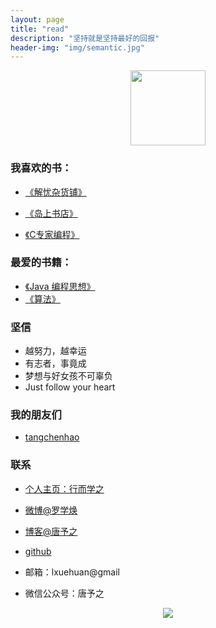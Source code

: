 ```yaml
---
layout: page
title: "read"
description: "坚持就是坚持最好的回报"
header-img: "img/semantic.jpg"
---
```



<center>
     <p><img src="http://img.blog.csdn.net/20160422150216341" width="120" align="center"></p>
</center>


### 我喜欢的书：


- [《解忧杂货铺》](https://www.baidu.com)

- [《岛上书店》](https://www.baidu.com)

- [《C专家编程》](https://www.baidu.com)

### 最爱的书籍：

- [《Java 编程思想》](http://luoxuehuan.com)
- [《算法》](http://luoxuehuan.com)


### 坚信


- 越努力，越幸运
- 有志者，事竟成  
- 梦想与好女孩不可辜负
- Just follow your heart

### 我的朋友们

- [tangchenhao](http://tangchenhao.com)

### 联系

- [个人主页：行而学之](www.luoxuehuan.com)

- [微博@罗学焕](http://weibo.com/luoxuehuan?is_all=1)

- [博客@唐予之](http://blog.csdn.net/lxhandlbb)

- [github](https://github.com/luoxuehuan)

- 邮箱：lxuehuan@gmail

- 微信公众号：唐予之


<center>
    <p><img src="http://img.blog.csdn.net/20160422112155472" align="center"></p>
</center>